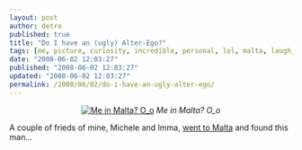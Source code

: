 ```yaml
---
layout: post
author: detro
published: true
title: "Do I have an (ugly) Alter-Ego?"
tags: [me, picture, curiosity, incredible, personal, lol, malta, laugh, english, fun]
date: "2008-06-02 12:03:27"
published: "2008-06-02 12:03:27"
updated: "2008-06-02 12:03:27"
permalink: /2008/06/02/do-i-have-an-ugly-alter-ego/
---
```


<div align="center">
<a href="http://www.flickr.com/photos/mikele/2516340707/in/set-72157605219163777/"><img src="http://farm3.static.flickr.com/2274/2516340707_e0de91f822.jpg" alt="Me in Malta? O_o" /></a>
<em>Me in Malta? O_o</em>
</div>

A couple of frieds of mine, Michele and Imma, <a href="http://www.flickr.com/photos/mikele/sets/72157605219163777/">went to Malta</a> and found this man...
